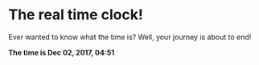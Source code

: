 # The real time clock!

Ever wanted to know what the time is? Well, your journey is about to end!

**The time is Dec 02, 2017, 04:51**